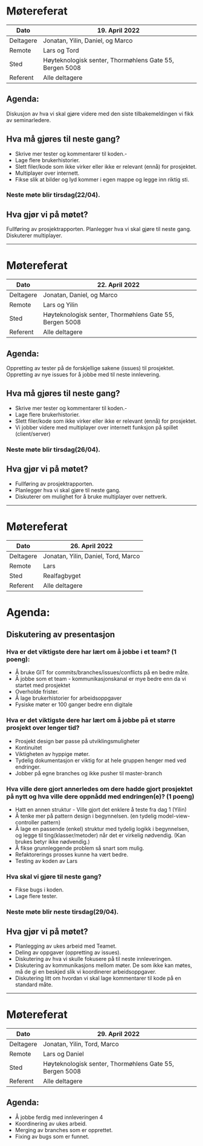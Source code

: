 # Møtereferat

| Dato      | 19. April 2022                   |
|-----------|----------------------------------|
| Deltagere | Jonatan, Yilin, Daniel, og Marco |
| Remote    | Lars og Tord                     |
| Sted      | Høyteknologisk senter, Thormøhlens Gate 55, Bergen 5008|
| Referent  | Alle deltagere                   |

## Agenda:
Diskusjon av hva vi skal gjøre videre med den siste tilbakemeldingen vi fikk av seminarledere.

## Hva må gjøres til neste gang?

- Skrive mer tester og kommentarer til koden.-
- Lage flere brukerhistorier.
- Slett filer/kode som ikke virker eller ikke er relevant (ennå) for prosjektet.   
- Multiplayer over internett.
- Fikse slik at bilder og lyd kommer i egen mappe og legge inn riktig sti.



### Neste møte blir tirsdag(22/04).

## Hva gjør vi på møtet?
Fullføring av prosjektrapporten.
Planlegger hva vi skal gjøre til neste gang.
Diskuterer multiplayer.

________________
# Møtereferat




| Dato      | 22. April 2022                                          |
|-----------|---------------------------------------------------------|
| Deltagere | Jonatan, Daniel, og Marco                               |
| Remote    | Lars og Yilin                                           |
| Sted      | Høyteknologisk senter, Thormøhlens Gate 55, Bergen 5008 |
| Referent  | Alle deltagere                                          |

## Agenda:
Oppretting av  tester på de forskjellige sakene (issues) til prosjektet.
Oppretting av nye issues for å jobbe med  til neste innlevering.

## Hva må gjøres til neste gang?

- Skrive mer tester og kommentarer til koden.-
- Lage flere brukerhistorier.
- Slett filer/kode som ikke virker eller ikke er relevant (ennå) for prosjektet.
- Vi jobber videre med multiplayer over internett funksjon på spillet (client/server)




### Neste møte blir tirsdag(26/04).

## Hva gjør vi på møtet?

- Fullføring av prosjektrapporten.
- Planlegger hva vi skal gjøre til neste gang.
- Diskuterer om mulighet for å bruke multiplayer over nettverk.



________________
# Møtereferat



| Dato      | 26. April 2022                      |
|-----------|-------------------------------------|
| Deltagere | Jonatan, Yilin, Daniel, Tord, Marco |
| Remote    | Lars                                |
| Sted      | Realfagbyget                        |
| Referent  | Alle deltagere                      |

# Agenda:
## Diskutering av presentasjon
### Hva er det viktigste dere har lært om å jobbe i et team? (1 poeng):
- Å bruke GIT for commits/branches/issues/conflicts på en bedre måte.
- Å jobbe som et team - kommunikasjonskanal er mye bedre enn da vi startet med prosjektet
- Overholde frister.
- Å lage brukerhistorier for arbeidsoppgaver
- Fysiske møter er 100 ganger bedre enn digitale

### Hva er det viktigste dere har lært om å jobbe på et større prosjekt over lenger tid?
- Prosjekt design bør passe på utviklingsmuligheter
- Kontinuitet  
- Viktigheten av hyppige møter.
- Tydelig dokumentasjon er viktig for at hele gruppen henger med ved endringer.
- Jobber på egne branches og ikke pusher til master-branch


### Hva ville dere gjort annerledes om dere hadde gjort prosjektet på nytt og hva ville dere oppnådd med endringen(e)? (1 poeng)
- Hatt en annen struktur - Ville gjort det enklere å teste fra dag 1 (Yilin)
- Å tenke mer på pattern design i begynnelsen. (en tydelig model-view-controller pattern)
- Å lage en passende (enkel) struktur med tydelig logikk i begynnelsen, og legge til ting(klasser/metoder) når det er virkelig nødvendig. (Kan brukes betyr ikke nødvendig.)
- Å fikse grunnleggende problem så snart som mulig.
- Refaktorerings prosses kunne ha vært bedre.
- Testing av koden av Lars 


### Hva skal vi gjøre til neste gang?
- Fikse bugs i koden.
- Lage flere tester.

### Neste møte blir neste tirsdag(29/04).

## Hva gjør vi på møtet?
- Planlegging av ukes arbeid med Teamet.
- Deling av oppgaver (oppretting av issues).
- Diskutering av hva vi skulle fokusere på til neste innleveringen.
- Diskutering av kommunikasjons mellom møter. De som ikke kan møtes, må de gi en beskjed slik vi koordinerer arbeidsoppgaver.
- Diskutering litt om hvordan vi skal lage kommentarer til kode på en standard måte.


________________
# Møtereferat



| Dato      | 29. April 2022                                          |
|-----------|---------------------------------------------------------|
| Deltagere | Jonatan, Yilin, Tord, Marco                             |
| Remote    | Lars og Daniel                                          |
| Sted      | Høyteknologisk senter, Thormøhlens Gate 55, Bergen 5008 |
| Referent  | Alle deltagere                                          |

## Agenda:
- Å jobbe ferdig med innleveringen 4
- Koordinering av ukes arbeid.
- Merging av branches som er opprettet.
- Fixing av bugs som er funnet.



